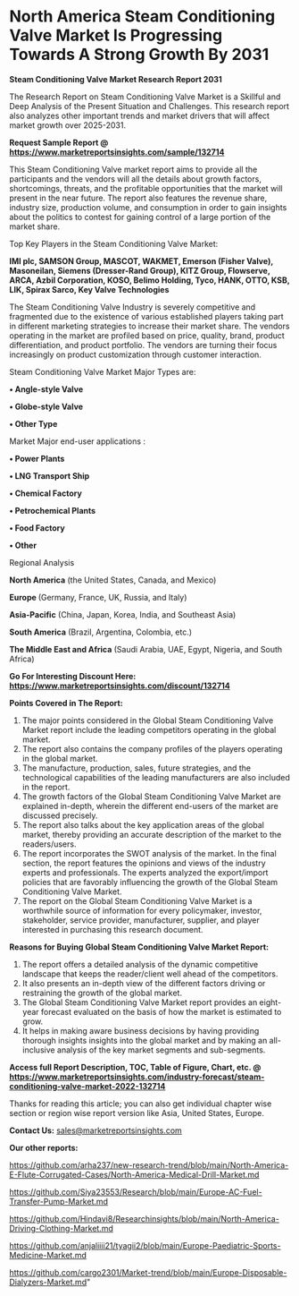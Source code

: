 # North America Steam Conditioning Valve Market Is Progressing Towards A Strong Growth By 2031

<strong>Steam Conditioning Valve Market Research Report 2031</strong>

The Research Report on Steam Conditioning Valve Market is a Skillful and Deep Analysis of the Present Situation and Challenges. This research report also analyzes other important trends and market drivers that will affect market growth over 2025-2031.

<strong>Request Sample Report @ <a href=https://www.marketreportsinsights.com/sample/132714>https://www.marketreportsinsights.com/sample/132714</a></strong>

This Steam Conditioning Valve market report aims to provide all the participants and the vendors will all the details about growth factors, shortcomings, threats, and the profitable opportunities that the market will present in the near future. The report also features the revenue share, industry size, production volume, and consumption in order to gain insights about the politics to contest for gaining control of a large portion of the market share.

Top Key Players in the Steam Conditioning Valve Market:

<strong>IMI plc, SAMSON Group, MASCOT, WAKMET, Emerson (Fisher Valve), Masoneilan, Siemens (Dresser-Rand Group), KITZ Group, Flowserve, ARCA, Azbil Corporation, KOSO, Belimo Holding, Tyco, HANK, OTTO, KSB, LIK, Spirax Sarco, Key Valve Technologies</strong>

The Steam Conditioning Valve Industry is severely competitive and fragmented due to the existence of various established players taking part in different marketing strategies to increase their market share. The vendors operating in the market are profiled based on price, quality, brand, product differentiation, and product portfolio. The vendors are turning their focus increasingly on product customization through customer interaction.

Steam Conditioning Valve Market Major Types are:

<strong>• Angle-style Valve

• Globe-style Valve

• Other Type</strong>

Market Major end-user applications :

<strong>• Power Plants

• LNG Transport Ship

• Chemical Factory

• Petrochemical Plants

• Food Factory

• Other</strong>

Regional Analysis

</u><strong><b>North America</b></strong> (the United States, Canada, and Mexico)

<strong><b>Europe </b></strong>(Germany, France, UK, Russia, and Italy)

<strong><b>Asia-Pacific</b></strong> (China, Japan, Korea, India, and Southeast Asia)

<strong><b>South America</b></strong> (Brazil, Argentina, Colombia, etc.)

<strong><b>The Middle East and Africa</b></strong> (Saudi Arabia, UAE, Egypt, Nigeria, and South Africa)

<strong>Go For Interesting Discount Here: <a href=https://www.marketreportsinsights.com/discount/132714>https://www.marketreportsinsights.com/discount/132714</a></strong>

<strong>Points Covered in The Report:</strong>
<ol>
  <li>The major points considered in the Global Steam Conditioning Valve Market report include the leading competitors operating in the global market.</li>
  <li>The report also contains the company profiles of the players operating in the global market.</li>
  <li>The manufacture, production, sales, future strategies, and the technological capabilities of the leading manufacturers are also included in the report.</li>
  <li>The growth factors of the Global Steam Conditioning Valve Market are explained in-depth, wherein the different end-users of the market are discussed precisely.</li>
  <li>The report also talks about the key application areas of the global market, thereby providing an accurate description of the market to the readers/users.</li>
  <li>The report incorporates the SWOT analysis of the market. In the final section, the report features the opinions and views of the industry experts and professionals. The experts analyzed the export/import policies that are favorably influencing the growth of the Global Steam Conditioning Valve Market.</li>
  <li>The report on the Global Steam Conditioning Valve Market is a worthwhile source of information for every policymaker, investor, stakeholder, service provider, manufacturer, supplier, and player interested in purchasing this research document.</li>
</ol>
<strong>Reasons for Buying Global Steam Conditioning Valve Market Report:</strong>

<ol>
  <li>The report offers a detailed analysis of the dynamic competitive landscape that keeps the reader/client well ahead of the competitors.</li>
  <li>It also presents an in-depth view of the different factors driving or restraining the growth of the global market.</li>
  <li>The Global Steam Conditioning Valve Market report provides an eight-year forecast evaluated on the basis of how the market is estimated to grow.</li>
  <li>It helps in making aware business decisions by having providing thorough insights insights into the global market and by making an all-inclusive analysis of the key market segments and sub-segments.</li>
</ol>
<strong>Access full Report Description, TOC, Table of Figure, Chart, etc. @ <a href=https://www.marketreportsinsights.com/industry-forecast/steam-conditioning-valve-market-2022-132714>https://www.marketreportsinsights.com/industry-forecast/steam-conditioning-valve-market-2022-132714</a></strong>


Thanks for reading this article; you can also get individual chapter wise section or region wise report version like Asia, United States, Europe.

<strong>Contact Us:</strong>
sales@marketreportsinsights.com

<strong>Our other reports:</strong>

<a href=https://github.com/arha237/new-research-trend/blob/main/North-America-E-Flute-Corrugated-Cases/North-America-Medical-Drill-Market.md>https://github.com/arha237/new-research-trend/blob/main/North-America-E-Flute-Corrugated-Cases/North-America-Medical-Drill-Market.md</a>

<a href=https://github.com/Siya23553/Research/blob/main/Europe-AC-Fuel-Transfer-Pump-Market.md>https://github.com/Siya23553/Research/blob/main/Europe-AC-Fuel-Transfer-Pump-Market.md</a>

<a href=https://github.com/Hindavi8/Researchinsights/blob/main/North-America-Driving-Clothing-Market.md>https://github.com/Hindavi8/Researchinsights/blob/main/North-America-Driving-Clothing-Market.md</a>

<a href=https://github.com/anjaliiii21/tyagii2/blob/main/Europe-Paediatric-Sports-Medicine-Market.md>https://github.com/anjaliiii21/tyagii2/blob/main/Europe-Paediatric-Sports-Medicine-Market.md</a>

<a href=https://github.com/cargo2301/Market-trend/blob/main/Europe-Disposable-Dialyzers-Market.md>https://github.com/cargo2301/Market-trend/blob/main/Europe-Disposable-Dialyzers-Market.md</a>"
